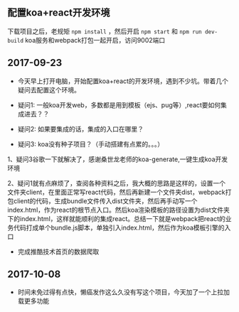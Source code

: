 ## 配置koa+react开发环境
下载项目之后，老规矩 `npm install` ，然后开启 `npm start` 和 `npm run dev-build` koa服务和webpack打包一起开启，访问9002端口
## 2017-09-23
- 今天早上打开电脑，开始配置koa+react的开发环境，遇到不少坑。带着几个疑问去配置这个环境。

- 疑问1: 一般koa开发web，多数都是用到模板（ejs、pug等）,react要如何集成进去？？
- 疑问2: 如果要集成的话，集成的入口在哪里？

- 疑问3: koa没有种子项目？（手动搭建有点累的。。。）



1、疑问3谷歌一下就解决了，感谢桑世龙老师的koa-generate,一键生成koa开发环境

2、疑问1就有点麻烦了，查阅各种资料之后，我大概的思路是这样的，设置一个文件夹client，在里面正常写react代码，然后再新建一个文件夹dist，webpack打包client的代码，生成bundle文件传入dist文件夹，然后再手动写一个index.html，作为react的根节点入口。然后koa渲染模板的路径设置为dist文件夹下的index.html，这样就能顺利的集成react。总结一下就是webpack把react的业务代码打成单个bundle.js脚本，单独引入index.html，然后作为koa模板引擎的入口

- 完成推酷技术首页的数据爬取

## 2017-10-08
- 时间未免过得有点快，懒癌发作这么久没有写这个项目，今天加了一个上拉加载更多功能